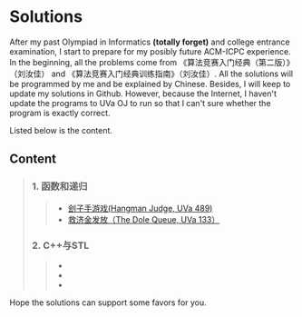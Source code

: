 # Solutions
After my past Olympiad in Informatics **(totally forget)** and college entrance examination, I start to prepare for my posibly future ACM-ICPC experience. In the beginning, all the problems come from 《算法竞赛入门经典（第二版）》（刘汝佳） and 《算法竞赛入门经典训练指南》（刘汝佳）. All the solutions will be programmed by me and be explained by Chinese. Besides, I will keep to update my solutions in Github. However, because the Internet, I haven't update the programs to UVa OJ to run so that I can't sure whether the program is exactly correct.

Listed below is the content.

## Content
> ### 1. 函数和递归
> > * [刽子手游戏(Hangman Judge, UVa 489)](tests/UVa%20489%20%E5%88%BD%E5%AD%90%E6%89%8B%E6%B8%B8%E6%88%8F.md)
> > * [救济金发放（The Dole Queue, UVa 133）](tests/UVa%20133%20%E6%95%91%E6%B5%8E%E9%87%91%E5%8F%91%E6%94%BE.md)
> ### 2. C++与STL
> > * 
> > * 
> > * 

Hope the solutions can support some favors for you.
